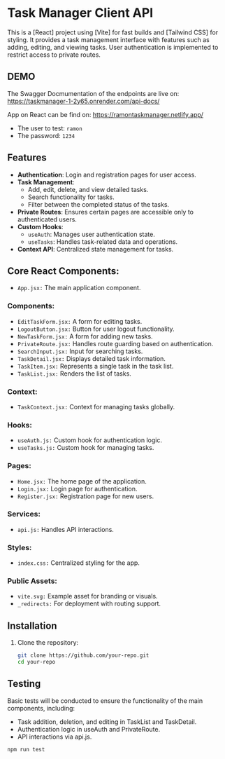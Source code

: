 # Task Manager Client API

This is a [React] project using [Vite] for fast builds and [Tailwind CSS] for styling. It provides a task management interface with features such as adding, editing, and viewing tasks. User authentication is implemented to restrict access to private routes.

## **DEMO**
The Swagger Docmumentation of the endpoints are live on: 
https://taskmanager-1-2y65.onrender.com/api-docs/

App on React can be find on:
https://ramontaskmanager.netlify.app/

- The user to test: `ramon`
- The password: `1234`

## Features

- **Authentication**: Login and registration pages for user access.
- **Task Management**:
  - Add, edit, delete, and view detailed tasks.
  - Search functionality for tasks.
  - Filter between the completed status of the tasks.
- **Private Routes**: Ensures certain pages are accessible only to authenticated users.
- **Custom Hooks**:
  - `useAuth`: Manages user authentication state.
  - `useTasks`: Handles task-related data and operations.
- **Context API**: Centralized state management for tasks.

## Core React Components:

- `App.jsx:` The main application component.

### Components:
- `EditTaskForm.jsx:` A form for editing tasks.
- `LogoutButton.jsx:` Button for user logout functionality.
- `NewTaskForm.jsx:` A form for adding new tasks.
- `PrivateRoute.jsx:` Handles route guarding based on authentication.
- `SearchInput.jsx:` Input for searching tasks.
- `TaskDetail.jsx:` Displays detailed task information.
- `TaskItem.jsx:` Represents a single task in the task list.
- `TaskList.jsx:` Renders the list of tasks.

### Context:
- `TaskContext.jsx:` Context for managing tasks globally.

### Hooks:
- `useAuth.js:` Custom hook for authentication logic.
- `useTasks.js:` Custom hook for managing tasks.

### Pages:

- `Home.jsx:` The home page of the application.
- `Login.jsx:` Login page for authentication.
- `Register.jsx:` Registration page for new users.

### Services:

- `api.js:` Handles API interactions.

### Styles:

- `index.css:` Centralized styling for the app.

### Public Assets:

- `vite.svg:` Example asset for branding or visuals.
- `_redirects:` For deployment with routing support.

## Installation

1. Clone the repository:
   ```bash
   git clone https://github.com/your-repo.git
   cd your-repo
   ````
   
## Testing
Basic tests will be conducted to ensure the functionality of the main components, including:

- Task addition, deletion, and editing in TaskList and TaskDetail.
- Authentication logic in useAuth and PrivateRoute.
- API interactions via api.js.

````bash
npm run test
````






